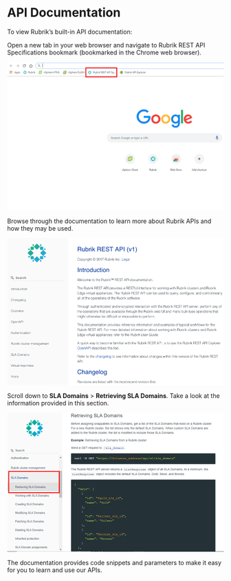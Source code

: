 # API Documentation

To view Rubrik’s built-in API documentation:

Open a new tab in your web browser and navigate to Rubrik REST API Specifications bookmark (bookmarked in the Chrome web browser).

<p align="center">
<img src="../images/image97.png">
</p>

Browse through the documentation to learn more about Rubrik APIs and how they may be used.

<p align="center">
<img src="../images/image98.png">
</p>

Scroll down to **SLA Domains** > **Retrieving SLA Domains**. Take a look at the information provided in this section.

<p align="center">
<img src="../images/image99.png">
</p>

The documentation provides code snippets and parameters to make it easy for you to learn and use our APIs.